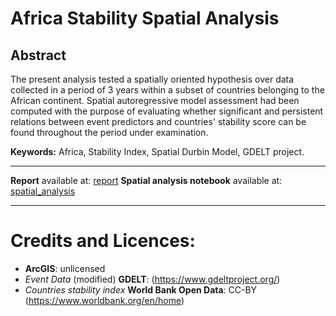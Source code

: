 # Africa Stability Spatial Analysis

## Abstract
The present analysis tested a spatially oriented hypothesis over data collected in a period of 3 years within a subset of countries belonging to the African continent. Spatial autoregressive model assessment had been computed with the purpose of evaluating whether significant and persistent relations between event predictors and countries' stability score can be found throughout the period under examination.

**Keywords:** Africa, Stability Index, Spatial Durbin Model, GDELT project.

---

**Report** available at: [report](https://github.com/gzemo/africa-stability-spatial-analysis/blob/main/report.pdf)
**Spatial analysis notebook** available at: [spatial_analysis](https://github.com/gzemo/africa-stability-spatial-analysis/blob/main/spatial_test.pdf)

---


# Credits and Licences:
* **ArcGIS**: unlicensed
* *Event Data* (modified) **GDELT**:  (https://www.gdeltproject.org/)
* *Countries stability index* **World Bank Open Data**: CC-BY (https://www.worldbank.org/en/home)
